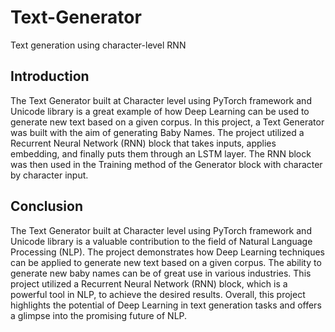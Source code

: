 # Text-Generator
Text generation using character-level RNN

## Introduction
The Text Generator built at Character level using PyTorch framework and Unicode library is a great example of how Deep Learning can be used to generate new text based on a given corpus. In this project, a Text Generator was built with the aim of generating Baby Names. The project utilized a Recurrent Neural Network (RNN) block that takes inputs, applies embedding, and finally puts them through an LSTM layer. The RNN block was then used in the Training method of the Generator block with character by character input.

## Conclusion
The Text Generator built at Character level using PyTorch framework and Unicode library is a valuable contribution to the field of Natural Language Processing (NLP). The project demonstrates how Deep Learning techniques can be applied to generate new text based on a given corpus. The ability to generate new baby names can be of great use in various industries. This project utilized a Recurrent Neural Network (RNN) block, which is a powerful tool in NLP, to achieve the desired results. Overall, this project highlights the potential of Deep Learning in text generation tasks and offers a glimpse into the promising future of NLP.
